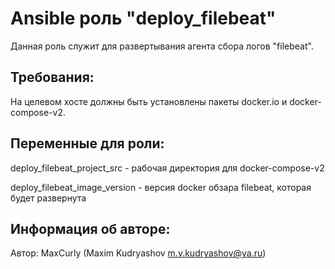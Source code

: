 Ansible роль "deploy_filebeat"
=========

Данная роль служит для развертывания агента сбора логов "filebeat".

Требования:
-----------

На целевом хосте должны быть установлены пакеты docker.io и docker-compose-v2.

Переменные для роли:
--------------------

deploy_filebeat_project_src   - рабочая директория для docker-compose-v2

deploy_filebeat_image_version - версия docker обзара filebeat, которая будет развернута

Информация об авторе:
---------------------

Автор: MaxCurly (Maxim Kudryashov m.v.kudryashov@ya.ru)